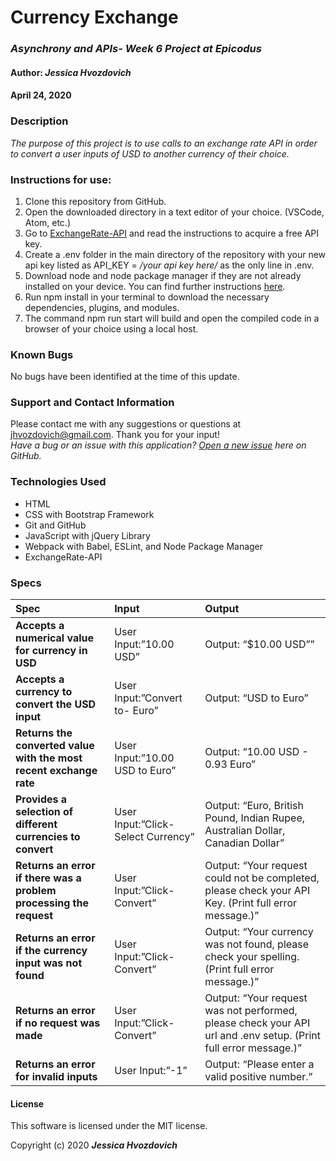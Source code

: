 # **Currency Exchange**

### _Asynchrony and APIs- Week 6 Project at Epicodus_

#### Author: **_Jessica Hvozdovich_**
#### April 24, 2020

### Description

_The purpose of this project is to use calls to an exchange rate API in order to convert a user inputs of USD to another currency of their choice._

### Instructions for use:

1. Clone this repository from GitHub.
2. Open the downloaded directory in a text editor of your choice. (VSCode, Atom, etc.)
3. Go to [ExchangeRate-API](https://www.exchangerate-api.com/) and read the instructions to acquire a free API key.
4. Create a .env folder in the main directory of the repository with your new api key listed as API_KEY = _/your api key here/_ as the only line in .env.
5. Download node and node package manager if they are not already installed on your device. You can find further instructions [here](https://www.learnhowtoprogram.com/intermediate-javascript/getting-started-with-javascript-8d3b52cf-3755-481d-80c5-46f1d3a8ffeb/installing-node-js-14f2721a-61e0-44b3-af1f-73f17348c8f4).
5. Run npm install in your terminal to download the necessary dependencies, plugins, and modules.
6. The command npm run start will build and open the compiled code in a browser of your choice using a local host.

### Known Bugs

No bugs have been identified at the time of this update.

### Support and Contact Information

Please contact me with any suggestions or questions at jhvozdovich@gmail.com. Thank you for your input!  
_Have a bug or an issue with this application? [Open a new issue](https://github.com/jhvozdovich/currency-exchange/issues) here on GitHub._

### Technologies Used

* HTML
* CSS with Bootstrap Framework
* Git and GitHub
* JavaScript with jQuery Library
* Webpack with Babel, ESLint, and Node Package Manager
* ExchangeRate-API

### Specs
| Spec | Input | Output |
| :------------- | :------------- | :------------- |
| **Accepts a numerical value for currency in USD** | User Input:”10.00 USD” | Output: “$10.00 USD”” |
| **Accepts a currency to convert the USD input** | User Input:”Convert to- Euro” | Output: “USD to Euro” |
| **Returns the converted value with the most recent exchange rate** | User Input:”10.00 USD to Euro” | Output: “10.00 USD - 0.93 Euro” |
| **Provides a selection of different currencies to convert** | User Input:”Click-Select Currency” | Output: “Euro, British Pound, Indian Rupee, Australian Dollar, Canadian Dollar” |
| **Returns an error if there was a problem processing the request** | User Input:”Click-Convert” | Output: “Your request could not be completed, please check your API Key. (Print full error message.)” |
| **Returns an error if the currency input was not found** | User Input:”Click-Convert” | Output: “Your currency was not found, please check your spelling. (Print full error message.)” |
| **Returns an error if no request was made** | User Input:”Click-Convert” | Output: “Your request was not performed, please check your API url and .env setup. (Print full error message.)” |
| **Returns an error for invalid inputs** | User Input:”-1” | Output: “Please enter a valid positive number.” |


#### License

This software is licensed under the MIT license.

Copyright (c) 2020 **_Jessica Hvozdovich_**